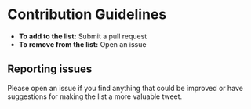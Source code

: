 # Contribution Guidelines

- **To add to the list:** Submit a pull request
- **To remove from the list:** Open an issue

## Reporting issues

Please open an issue if you find anything that could be improved or have suggestions for making the list a more valuable tweet.
